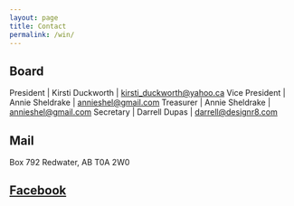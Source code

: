 ```yaml
---
layout: page
title: Contact
permalink: /win/
---
```


## Board

President | Kirsti Duckworth | kirsti_duckworth@yahoo.ca
Vice President    | Annie Sheldrake | annieshel@gmail.com
Treasurer | Annie Sheldrake | annieshel@gmail.com
Secretary | Darrell Dupas | darrell@designr8.com

## Mail

Box 792
Redwater, AB
T0A 2W0

## [Facebook][fb]

[fb]: https://www.facebook.com/RedwaterMinorSoccer/
